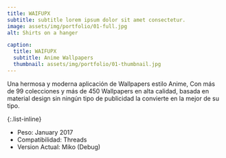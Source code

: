 ```yaml
---
title: WAIFUPX
subtitle: subtitle lorem ipsum dolor sit amet consectetur.
image: assets/img/portfolio/01-full.jpg
alt: Shirts on a hanger

caption:
  title: WAIFUPX
  subtitle: Anime Wallpapers
  thumbnail: assets/img/portfolio/01-thumbnail.jpg
---
```

Una hermosa y moderna aplicación de Wallpapers estilo Anime, Con más de 99 colecciones y más de 450 Wallpapers en alta calidad, basada en material design sin ningún tipo de publicidad la convierte en la mejor de su tipo.

{:.list-inline}
- Peso: January 2017
- Compatibilidad: Threads
- Version Actual: Miko (Debug)

